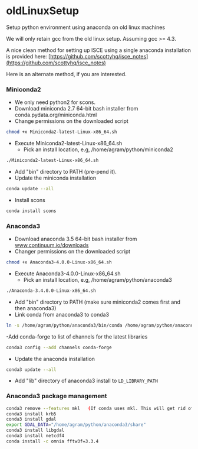 # oldLinuxSetup

Setup python environment using anaconda on old linux machines

We will only retain gcc from the old linux setup. Assuming gcc >= 4.3.


A nice clean method for setting up ISCE using a single anaconda installation is provided here:
[https://github.com/scottyhq/isce_notes](https://github.com/scottyhq/isce_notes)


Here is an alternate method, if you are interested. 

### Miniconda2

- We only need python2 for scons.
- Download miniconda 2.7 64-bit bash installer from conda.pydata.org/miniconda.html
- Change permissions on the downloaded script
```bash
chmod +x Miniconda2-latest-Linux-x86_64.sh
```

- Execute Miniconda2-latest-Linux-x86_64.sh 
   - Pick an install location, e.g, /home/agram/python/miniconda2
```bash
./Miniconda2-latest-Linux-x86_64.sh 
```
   
- Add "bin" directory to PATH (pre-pend it).
- Update the miniconda installation
```bash
conda update --all 
```
- Install scons
```bash
conda install scons
```


### Anaconda3

- Download anaconda 3.5 64-bit bash installer from www.continuum.io/downloads
- Changer permissions on the downloaded script
```bash
chmod +x Anaconda3-4.0.0-Linux-x86_64.sh
```
- Execute Anaconda3-4.0.0-Linux-x86_64.sh
   - Pick an install location, e.g, /home/agram/python/anaconda3
```bash
./Anaconda-3.4.0.0-Linux-x86_64.sh
```

- Add "bin" directory to PATH (make sure miniconda2 comes first and then anaconda3)
- Link conda from anaconda3 to conda3
```bash
ln -s /home/agram/python/anaconda3/bin/conda /home/agram/python/anaconda3/bin/conda3
```
-Add conda-forge to list of channels for the latest libraries
```bash
conda3 config --add channels conda-forge
```
- Update the anaconda installation
```bash
conda3 update --all
```

- Add "lib" directory of anaconda3 install to `LD_LIBRARY_PATH`

### Anaconda3 package management

```bash
conda3 remove --features mkl   (If conda uses mkl. This will get rid of annoying messages from mkl)
conda3 install krb5
conda3 install gdal
export GDAL_DATA="/home/agram/python/anaconda3/share"
conda3 install libgdal
conda3 install netcdf4
conda install -c omnia fftw3f=3.3.4
```
